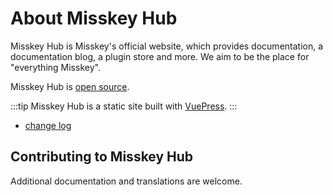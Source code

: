# About Misskey Hub

Misskey Hub is Misskey's official website, which provides documentation, a documentation blog, a plugin store and more.
We aim to be the place for "everything Misskey".

Misskey Hub is [open source](https://github.com/misskey-dev/misskey-hub).

:::tip
Misskey Hub is a static site built with [VuePress](https://github.com/vuepress/vuepress-next).
:::

- [change log](../updates.md)

## Contributing to Misskey Hub

Additional documentation and translations are welcome.
